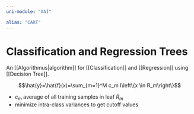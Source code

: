 ```yaml
---
uni-module: "XAI"

alias: "CART"
---
```


# Classification and Regression Trees

An [[Algorithmus|algorithm]] for [[Classification]] and [[Regression]] using [[Decision Tree]].

$$\hat{y}=\hat{f}(x)=\sum_{m=1}^M c_m I\left\{x \in R_m\right\}$$

- $c_m$ average of all training samples in leaf $R_m$
- minimize intra-class variances to get cutoff values

